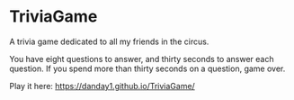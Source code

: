 # TriviaGame

A trivia game dedicated to all my friends in the circus. 

You have eight questions to answer, and thirty seconds to answer each question. If you spend more than thirty seconds on a question, game over.


Play it here:
https://danday1.github.io/TriviaGame/
